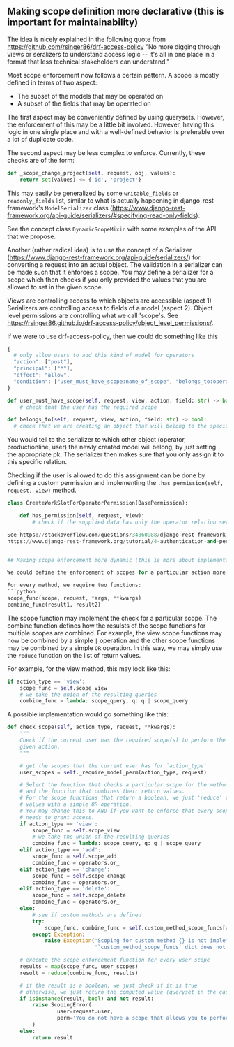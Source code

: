 ## Making scope definition more declarative (this is important for maintainability)

The idea is nicely explained in the following quote from https://github.com/rsinger86/drf-access-policy
	"No more digging through views or seralizers to understand access logic -- it's all in one place in a format that less technical stakeholders can understand."

Most scope enforcement now follows a certain pattern. A scope is mostly defined in terms of two aspect:

- The subset of the models that may be operated on
- A subset of the fields that may be operated on

The first aspect may be conveniently defined by using querysets. However, the enforcement of this may be a little bit involved. However, having this logic in one single place and with a well-defined behavior is preferable over a lot of duplicate code.

The second aspect may be less complex to enforce. Currently, these checks are of the form:
```python
def _scope_change_project(self, request, obj, values):
	return set(values) <= {'id', 'project'}
```
This may easily be generalized by some `writable_fields` or `readonly_fields` list, similar to what is actually happening in django-rest-framework's `ModelSerializer` class (https://www.django-rest-framework.org/api-guide/serializers/#specifying-read-only-fields).

See the concept class `DynamicScopeMixin` with some examples of the API that we propose.

Another (rather radical idea) is to use the concept of a Serializer (https://www.django-rest-framework.org/api-guide/serializers/) for converting a request into an actual object. The validation in a serializer can be made such that it enforces a scope. You may define a serializer for a scope which then checks if you only provided the values that you are allowed to set in the given scope.

Views are controlling access to which objects are accessible (aspect 1)
Serializers are controlling access to fields of a model (aspect 2).
Object level permissions are controlling what we call 'scope's. See https://rsinger86.github.io/drf-access-policy/object_level_permissions/.

If we were to use drf-access-policy, then we could do something like this
```python
{
  # only allow users to add this kind of model for operators
  "action": ["post"],
  "principal": ["*"],
  "effect": "allow",
  "condition": ["user_must_have_scope:name_of_scope", "belongs_to:operator"],
}

def user_must_have_scope(self, request, view, action, field: str) -> bool:
	# check that the user has the required scope

def belongs_to(self, request, view, action, field: str) -> bool:
  # check that we are creating an object that will belong to the specified relation
```

You would tell to the serializer to which other object (operator, productionline, user) the newly created model will belong, by just setting the appropriate pk. The serializer then makes sure that you only assign it to this specific relation.

Checking if the user is allowed to do this assignment can be done by defining a custom permission and implementing the `.has_permission(self, request, view)` method.

```python
class CreateWorkSlotForOperatorPermission(BasePermission):

	def has_permission(self, request, view):
		# check if the supplied data has only the operator relation set.

See https://stackoverflow.com/questions/34860988/django-rest-framework-restricting-user-access-for-objects
https://www.django-rest-framework.org/tutorial/4-authentication-and-permissions/


## Making scope enforcement more dynamic (this is more about implementation)

We could define the enforcement of scopes for a particular action more dynamically, and thereby also allowing custom methods to be easily defined, in the following way:

For every method, we require two functions:
```python
scope_func(scope, request, *args, **kwargs)
combine_func(result1, result2)
```
The scope function may implement the check for a particular scope. The combine function defines how the resulsts of the scope functions for multiple scopes are combined. For example, the view scope functions may now be combined by a simple `|` operation and the other scope functions may be combined by a simple `OR` operation. In this way, we may simply use the `reduce` function on the list of return values.

For example, for the view method, this may look like this:
```python
if action_type == 'view':
	scope_func = self.scope_view
	# we take the union of the resulting queries
	combine_func = lambda: scope_query, q: q | scope_query
```


A possible implementation would go something like this:
```python
def check_scope(self, action_type, request, **kwargs):
    """
    Check if the current user has the required scope(s) to perform the
    given action.
    """

    # get the scopes that the current user has for `action_type`
    user_scopes = self._require_model_perm(action_type, request)

    # Select the function that checks a particular scope for the method type
    # and the function that combines their return values.
    # For the scope functions that return a boolean, we just 'reduce' their
    # values with a simple OR operation.
    # You may change this to AND if you want to enforce that every scope of a user allows
    # needs to grant access.
    if action_type == 'view':
        scope_func = self.scope_view
        # we take the union of the resulting queries
        combine_func = lambda: scope_query, q: q | scope_query
    elif action_type == 'add':
        scope_func = self.scope_add
        combine_func = operators.or_
    elif action_type == 'change':
        scope_func = self.scope_change
        combine_func = operators.or_
    elif action_type == 'delete':
        scope_func = self.scope_delete
        combine_func = operators.or_
    else:
        # see if custom methods are defined
        try:
            scope_func, combine_func = self.custom_method_scope_funcs[action_type]
        except Exception:
            raise Exception('Scoping for custom method {} is not implemented. The '
                            '`custom_method_scope_funcs` dict does not contain key {}'.format(action_type))

    # execute the scope enforcement function for every user scope
    results = map(scope_func, user_scopes)
    result = reduce(combine_func, results)

    # if the result is a boolean, we just check if it is true
    # otherwise, we just return the computed value (queryset in the case of a view request)
    if isinstance(result, bool) and not result:
        raise ScopingError(
                user=request.user,
                perm='You do not have a scope that allows you to perform action {} on model {}.'.format(action_type, self.model)
        )
    else:
        return result
```
